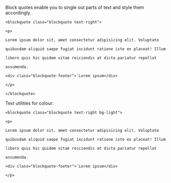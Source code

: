 
Block quotes enable you to single out parts of text and style them accordingly. 
```
<blockquote class="blockquote text-right">

<p>

Lorem ipsum dolor sit, amet consectetur adipisicing elit. Voluptate

quibusdam aliquid saepe fugiat incidunt ratione iste ex placeat! Illum

libero quis hic quidem vitae reiciendis at dicta pariatur repellat

assumenda.

<div class="blockquote-footer">`Lorem ipsum</div>

</p>

</blockquote>
```


Text utilities for colour:
```
<blockquote class="blockquote text-right bg-light">

<p>

Lorem ipsum dolor sit, amet consectetur adipisicing elit. Voluptate

quibusdam aliquid saepe fugiat incidunt ratione iste ex placeat! Illum

libero quis hic quidem vitae reiciendis at dicta pariatur repellat

assumenda.

<div class="blockquote-footer">`Lorem ipsum</div>

</p>
```